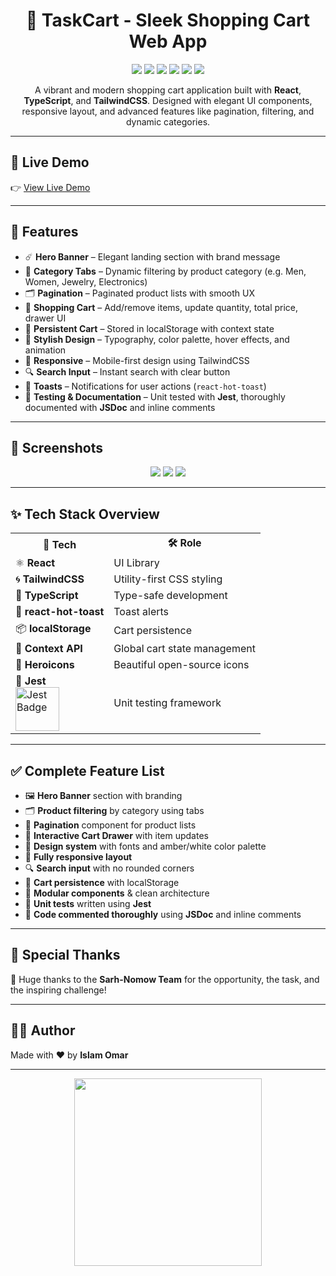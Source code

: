 <h1 align="center">
  🛒 TaskCart - Sleek Shopping Cart Web App
</h1>

<p align="center">
  <img src="https://img.shields.io/badge/React-18.2.0-61DAFB?style=for-the-badge&logo=react" />
  <img src="https://img.shields.io/badge/TypeScript-Strict-3178C6?style=for-the-badge&logo=typescript" />
  <img src="https://img.shields.io/badge/TailwindCSS-3.4.1-38B2AC?style=for-the-badge&logo=tailwindcss" />
  <img src="https://img.shields.io/badge/Theme-Amber_&_White-FFC107?style=for-the-badge&logo=palette" />
  <img src="https://img.shields.io/badge/UI-Stylish_and_Modular-F5F5F5?style=for-the-badge&logo=css3&logoColor=white" />
  <img src="https://img.shields.io/badge/Status-Deployed-green?style=for-the-badge&logo=vercel" />
</p>

<p align="center">
  A vibrant and modern shopping cart application built with <strong>React</strong>, <strong>TypeScript</strong>, and <strong>TailwindCSS</strong>. Designed with elegant UI components, responsive layout, and advanced features like pagination, filtering, and dynamic categories.
</p>

---

## 🔗 Live Demo

👉 [View Live Demo](https://react-ts-shopping-cart-klho.vercel.app/)

---

## 🤩 Features

- ☄️ **Hero Banner** – Elegant landing section with brand message
- 🧭 **Category Tabs** – Dynamic filtering by product category (e.g. Men, Women, Jewelry, Electronics)
- 🗂️ **Pagination** – Paginated product lists with smooth UX
- 🛒 **Shopping Cart** – Add/remove items, update quantity, total price, drawer UI
- 🧠 **Persistent Cart** – Stored in localStorage with context state
- 🌈 **Stylish Design** – Typography, color palette, hover effects, and animation
- 📱 **Responsive** – Mobile-first design using TailwindCSS
- 🔍 **Search Input** – Instant search with clear button
- 🍞 **Toasts** – Notifications for user actions (`react-hot-toast`)
- 🧪 **Testing & Documentation** – Unit tested with **Jest**, thoroughly documented with **JSDoc** and inline comments

---

## 📸 Screenshots

<p align="center">
  <img src="https://res.cloudinary.com/dfqpf2szg/image/upload/v1752933490/ScreenRecording2025-07-19163551-ezgif.com-video-to-gif-converter_rbanra.gif" />
  <img src="https://res.cloudinary.com/dfqpf2szg/image/upload/v1752933500/ScreenRecording2025-07-19163755-ezgif.com-video-to-gif-converter_rjjb3v.gif" />
  <img src="https://res.cloudinary.com/dfqpf2szg/image/upload/v1752933507/ScreenRecording2025-07-19164050-ezgif.com-video-to-gif-converter_ivc4fg.gif" />
</p>

---

## ✨ Tech Stack Overview

<table align="center">
  <tr>
    <th>🌟 Tech</th>
    <th>🛠️ Role</th>
  </tr>
  <tr>
    <td>⚛️ <strong>React</strong></td>
    <td>UI Library</td>
  </tr>
  <tr>
    <td>🌀 <strong>TailwindCSS</strong></td>
    <td>Utility-first CSS styling</td>
  </tr>
  <tr>
    <td>🔷 <strong>TypeScript</strong></td>
    <td>Type-safe development</td>
  </tr>
  <tr>
    <td>🍞 <strong>react-hot-toast</strong></td>
    <td>Toast alerts</td>
  </tr>
  <tr>
    <td>📦 <strong>localStorage</strong></td>
    <td>Cart persistence</td>
  </tr>
  <tr>
    <td>🧠 <strong>Context API</strong></td>
    <td>Global cart state management</td>
  </tr>
  <tr>
    <td>🧭 <strong>Heroicons</strong></td>
    <td>Beautiful open-source icons</td>
  </tr>
  <tr>
    <td>🧪 <strong>Jest</strong> <br />
      <img src="https://res.cloudinary.com/dfqpf2szg/image/upload/v1752933651/Screenshot_2025-07-19_170022_gnwttz.png" alt="Jest Badge" width="70" />
    </td>
    <td>Unit testing framework</td>
  </tr>
</table>

---

## ✅ Complete Feature List

- 🖼️ **Hero Banner** section with branding
- 🗂️ **Product filtering** by category using tabs
- 🔢 **Pagination** component for product lists
- 🛒 **Interactive Cart Drawer** with item updates
- 🎨 **Design system** with fonts and amber/white color palette
- 📱 **Fully responsive layout**
- 🔍 **Search input** with no rounded corners
- 💾 **Cart persistence** with localStorage
- 🧼 **Modular components** & clean architecture
- 🧪 **Unit tests** written using **Jest**
- 📑 **Code commented thoroughly** using **JSDoc** and inline comments

---

## 🙏 Special Thanks

💛 Huge thanks to the **Sarh-Nomow Team** for the opportunity, the task, and the inspiring challenge!

---

## 🙋‍♂️ Author

Made with ❤️ by **Islam Omar**

---

<p align="center">
  <img src="https://media.giphy.com/media/UVG0BN8TOMKkPOJS6e/giphy.gif" width="300" />
</p>
